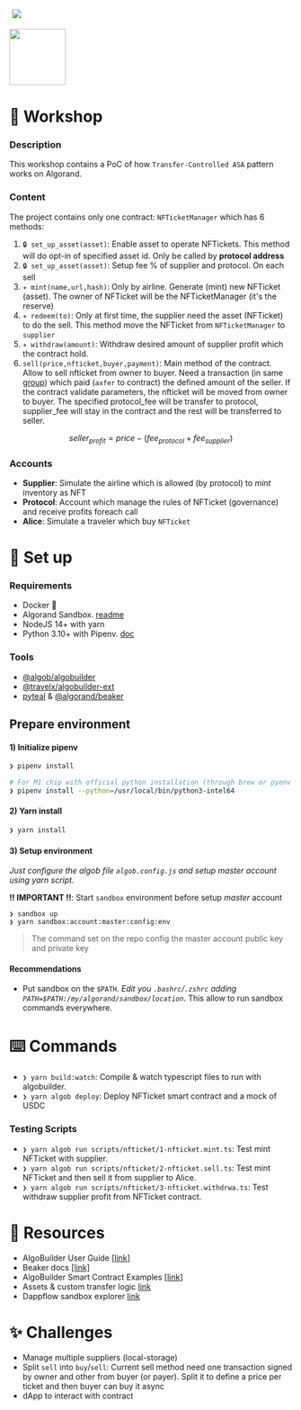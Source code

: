 [<img style="background-color: 'black'; padding: 5px;" src=https://travelxchange.com/_next/static/media/travelx-logo.29530026.svg>](https://www.travelx.io)

[<img src="https://ticketing.labitconf.com/assets/images/logos/Logo_Nav_Bar.svg" width=100/>](https://en.labitconf.com/)

# 📄 Workshop

### Description
This workshop contains a PoC of how `Transfer-Controlled ASA` pattern works on Algorand.

### Content
The project contains only one contract: `NFTicketManager` which has 6 methods:
1. `🔒 set_up_asset(asset)`: Enable asset to operate NFTickets. This method will do opt-in of specified asset id. Only be called by __protocol address__
2. `🔒 set_up_asset(asset)`: Setup fee % of supplier and protocol. On each sell
3. `✈️ mint(name,url,hash)`: Only by airline. Generate (mint) new NFTicket (asset). The owner of NFTicket will be the NFTicketManager (it's the reserve)
4. `✈️ redeem(to)`: Only at first time, the supplier need the asset (NFTicket) to do the sell. This method move the NFTicket from `NFTicketManager` to `supplier` 
5. `✈️ withdraw(amount)`: Withdraw desired amount of supplier profit which the contract hold.
6. `sell(price,nfticket,buyer,payment)`: Main method of the contract. Allow to sell nfticket from owner to buyer. Need a transaction (in same [group](https://developer.algorand.org/docs/get-details/atomic_transfers/#group-transactions)) which paid (`axfer` to contract) the defined amount of the seller. If the contract validate parameters, the nfticket will be moved from owner to buyer. The specified protocol_fee will be transfer to protocol, supplier_fee will stay in the contract and the rest will be transferred to seller.


$$ seller_{profit} = price -  (fee_{protocol} + fee_{supplier}) $$

### Accounts
- **Supplier**: Simulate the airline which is allowed (by protocol) to _mint_ inventory as NFT
- **Protocol**: Account which manage the rules of NFTicket (governance) and receive profits foreach call
- **Alice**: Simulate a traveler which buy `NFTicket`

# 🚀 Set up

### Requirements
- Docker 🐳
- Algorand Sandbox. [readme](https://github.com/algorand/sandbox)
- NodeJS 14+ with yarn
- Python 3.10+ with Pipenv. [doc](https://pipenv.pypa.io/en/latest/#install-pipenv-today)

### Tools
- [@algob/algobuilder](https://algobuilder.dev/)
- [@travelx/algobuilder-ext](https://www.npmjs.com/package/@travelx/algob-ext)
- [pyteal](https://pypi.org/project/pyteal/) & [@algorand/beaker](https://pypi.org/project/beaker-pyteal/)


## Prepare environment
#### 1) Initialize pipenv
```bash
❯ pipenv install 

# For M1 chip with official python installation (through brew or pyenv is not required)
❯ pipenv install --python=/usr/local/bin/python3-intel64
```
#### 2) Yarn install
```bash
❯ yarn install
```

#### 3) Setup environment
_Just configure the algob file `algob.config.js` and setup master account using yarn script._

__‼️ IMPORTANT ‼️__: Start `sandbox` environment before setup _master_ account
```
❯ sandbox up
❯ yarn sandbox:account:master:config:env
```
> The command set on the repo config the master account public key and private key


#### Recommendations

- Put sandbox on the `$PATH`. _Edit you `.bashrc`/`.zshrc` adding `PATH=$PATH:/my/algorand/sandbox/location`_. This allow to run sandbox commands everywhere.

# ⌨️ Commands
- `❯ yarn build:watch`: Compile & watch typescript files to run with algobuilder.
- `❯ yarn algob deploy`: Deploy NFTicket smart contract and a mock of USDC
### Testing Scripts
- `❯ yarn algob run scripts/nfticket/1-nfticket.mint.ts`: Test mint NFTicket with supplier.
- `❯ yarn algob run scripts/nfticket/2-nfticket.sell.ts`: Test mint NFTicket and then sell it from supplier to Alice.
- `❯ yarn algob run scripts/nfticket/3-nfticket.withdrwa.ts`: Test withdraw supplier profit from NFTicket contract.

# 📁 Resources
- AlgoBuilder User Guide [[link](https://algobuilder.dev/guide/README)]
- Beaker docs [[link]](https://algorand-devrel.github.io/beaker/html/index.html)
- AlgoBuilder Smart Contract Examples [[link](https://github.com/scale-it/algo-builder/tree/master/examples)]
- Assets & custom transfer logic [link](https://developer.algorand.org/solutions/assets-and-custom-transfer-logic/)
- Dappflow sandbox explorer [link](https://app.dappflow.org/explorer/home)

# ✨ Challenges
- Manage multiple suppliers (local-storage)
- Split `sell` into `buy`/`sell`: Current sell method need one transaction signed by owner and other from buyer (or payer). Split it to define a price per ticket and then buyer can buy it async
- dApp to interact with contract